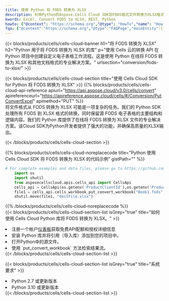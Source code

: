 ```yaml
---
title: 使用 Python 将 FODS 转换为 XLSX
description: 利用Python的Aspose.Cells Cloud SDK将FODS格式文件转换为XLSX格式文件。
kwords: Excel, Convert FODS to XLSX, REST, Python
howto: {"@context": "https://schema.org","@type": "HowTo","name": "How to convert FODS to XLSX using the Cells Cloud Python library.","description": "How to convert FODS to XLSX using the Cells Cloud Python library.","image": {"@type": "ImageObject"},"url": "/python/conversion/fods-to-xlsx/","step": [{ "@type": "HowToStep","name": "How to convert FODS to XLSX using the Cells Cloud Python library. step 1", "image": {"@type": "ImageObject",},"url": "/python/conversion/fods-to-xlsx/","text": "Register an account at <a href='https://dashboard.aspose.cloud/'>Dashboard</a> to get free API quota & authorization details",},{ "@type": "HowToStep","name": "How to convert FODS to XLSX using the Cells Cloud Python library. step 1", "image": {"@type": "ImageObject",},"url": "/python/conversion/fods-to-xlsx/","text": "Install Python library and add the reference (import the library) to your project.",},{ "@type": "HowToStep","name": "How to convert FODS to XLSX using the Cells Cloud Python library. step 1", "image": {"@type": "ImageObject",},"url": "/python/conversion/fods-to-xlsx/","text": "Open the source file in Python.",},{ "@type": "HowToStep","name": "How to convert FODS to XLSX using the Cells Cloud Python library. step 1", "image": {"@type": "ImageObject",},"url": "/python/conversion/fods-to-xlsx/","text": "Use the `put_convert_workbook` method to retrieve the resulting stream.",}, ],"supply": {"@type": "HowToSupply","name": "document"},"tool": [{"@type": "HowToTool","name": "PyCharm, Visual Studio Code, Sublime, Eclipse"},{"@type": "HowToTool","name": "Aspose Cells"}],"totalTime": "PT6M"}
fqa: {"@context":"https://schema.org","@type":"FAQPage","mainEntity":[{"@type":"Question","name":"Why convert file formats in C# using REST API?","acceptedAnswer":{"@type":"Answer","text":"Documents are encoded in many ways, and some files may be incompatible with the software you use. To open and read such files, just convert them to appropriate file formats.<br/><ol><li>Install .NET SDK and add the reference (import the library) to your project.</li><li>Open the source file in C# using REST API.</li><li>Call the PutConvertWorkbookRequest() method, passing an output filename with required extension.</li><li>Get the result of conversion as a separate file.</li></ol>"}},{"@type":"Question","name":"What file formats can I convert with your C# library?","acceptedAnswer":{"@type":"Answer","text":"We support a variety of file formats for conversion using .NET library, including XLSX, Excel, xls , PDF, CSV, HTML, Markdown, XML, PNG, JPG, TIFF, Json, TXT and many more."}},{"@type":"Question","name":"What is the maximum allowed file size for conversion using this .NET library?","acceptedAnswer":{"@type":"Answer","text":"There are no file size limits for format conversions using .NET library."}}]}
---
```

{{< blocks/products/cells/cells-cloud-banner h1="将 FODS 转换为 XLSX" h2="Python 用于将 FODS 转换为 XLSX 的库" p="使用 Cells 云的转换 API 在 Python 项目中创建自定义电子表格工作流程。这是使用 Python 在线将 FODS 转换为 XLSX 和其他文档格式的专业解决方案。" urlsection="conversion/fods-to-xlsx/" >}}

{{< blocks/products/cells/cells-cloud-section title="使用 Cells Cloud SDK for Python 将 FODS 转换为 XLSX" >}}
{{% blocks/products/cells/cells-cloud-api-reference apiurl="https://api.aspose.cloud/v3.0/cells/convert" apireferenceurl="https://apireference.aspose.cloud/cells/#/Conversion/PutConvertExcel" apimethod="PUT" %}}
<br/>
将文件格式从 FODS 转换为 XLSX 可能是一项复杂的任务。我们的 Python SDK 处理所有 FODS 到 XLSX 格式的转换，同时保留源 FODS 电子表格的主要结构和逻辑内容。我们的 Python 库提供了在线将 FODS 转换为 XLSX 文件的专业解决方案。该Cloud SDK为Python开发者提供了强大的功能，并确保高质量的XLSX输出。

{{< /blocks/products/cells/cells-cloud-section >}}

{{% blocks/products/cells/cells-cloud-noreplacecode title="Python 使用 Cells Cloud SDK 将 FODS 转换为 XLSX 的代码示例" gistPath="" %}}
 
```python
# For complete examples and data files, please go to https://github.com/aspose-cells-cloud/aspose-cells-cloud-python/
    import os
    import shutil
    from asposecellscloud.apis.cells_api import CellsApi
    cells_api = CellsApi(os.getenv('ProductClientId'),os.getenv('ProductClientSecret'))
    file1 = cells_api.cells_workbook_put_convert_workbook("Book1.fods",format="xlsx")
    shutil.move(file1, "destFile.xlsx")     
```
 
{{% /blocks/products/cells/cells-cloud-noreplacecode %}}
<br/>
{{< blocks/products/cells/cells-cloud-section-list isGrey="true" title="如何使用 Cells Cloud Python 库将 FODS 转换为 XLSX。" >}}
<li>注册一个帐户<a href="https://dashboard.aspose.cloud/">仪表板</a>获取免费API配额和授权详细信息</li>
<li>安装 Python 库并将引用（导入库）添加到您的项目中。</li>
<li>打开Python中的源文件。</li>
<li>使用 `put_convert_workbook` 方法检索结果流。</li>
{{< /blocks/products/cells/cells-cloud-section-list >}}

{{< blocks/products/cells/cells-cloud-section-list isGrey="true" title="系统要求" >}}
<li>Python 2.7 或更新版本</li>
<li>Python 3.10 或更新版本</li>
{{< /blocks/products/cells/cells-cloud-section-list >}}
